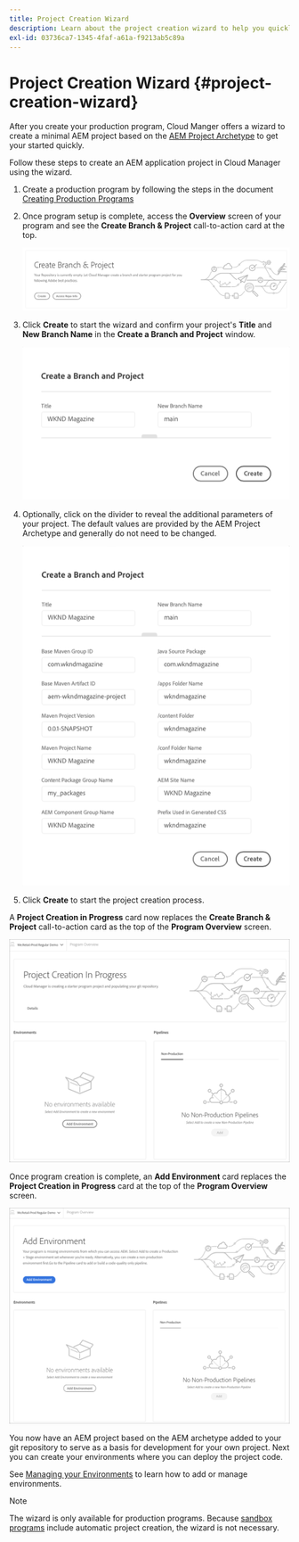```yaml
---
title: Project Creation Wizard
description: Learn about the project creation wizard to help you quickly set up your project after creating your production program.
exl-id: 03736ca7-1345-4faf-a61a-f9213ab5c89a
---
```

# Project Creation Wizard {#project-creation-wizard}

After you create your production program, Cloud Manger offers a wizard to create a minimal AEM project based on the [AEM Project Archetype](https://experienceleague.adobe.com/docs/experience-manager-core-components/using/developing/archetype/overview.html) to get your started quickly.

Follow these steps to create an AEM application project in Cloud Manager using the wizard.

1. Create a production program by following the steps in the document [Creating Production Programs](creating-production-programs.md)

1. Once program setup is complete, access the **Overview** screen of your program and see the **Create Branch &amp; Project** call-to-action card at the top.

   ![Call-to-action care for the wizard](assets/create-wizard1.png)

1. Click **Create** to start the wizard and confirm your project's **Title** and **New Branch Name** in the **Create a  Branch and Project** window.

   ![Create a branch and project](assets/create-wizard2.png)

1. Optionally, click on the divider to reveal the additional parameters of your project. The default values are provided by the AEM Project Archetype and generally do not need to be changed.

   ![Additional project parameters](assets/create-wizard5.png)

1. Click **Create** to start the project creation process.


A **Project Creation in Progress** card now replaces the **Create Branch &amp; Project** call-to-action card as the top of the **Program Overview** screen.

![Project creation in progress](assets/create-wizard3.png)

Once program creation is complete, an **Add Environment** card replaces the **Project Creation in Progress** card at the top of the **Program Overview** screen. 

![Add Environment](assets/create-wizard4.png)

You now have an AEM project based on the AEM archetype added to your git repository to serve as a basis for development for your own project. Next you can create your environments where you can deploy the project code.

See [Managing your Environments](/help/implementing/cloud-manager/manage-environments.md) to learn how to add or manage environments.

>[!NOTE]
>
>The wizard is only available for production programs. Because [sandbox programs](introduction-sandbox-programs.md#auto-creation) include automatic project creation, the wizard is not necessary.
